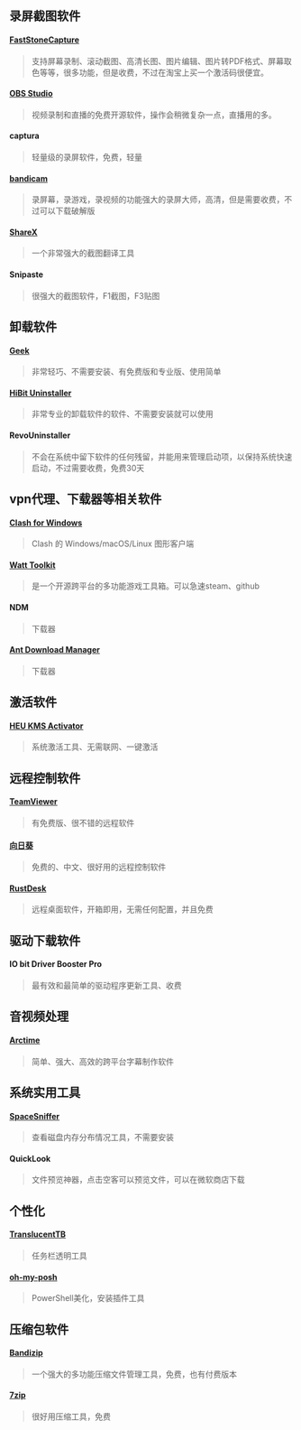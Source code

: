 
## 录屏截图软件

#### [FastStoneCapture](https://www.faststonecapture.cn/)
> 支持屏幕录制、滚动截图、高清长图、图片编辑、图片转PDF格式、屏幕取色等等，很多功能，但是收费，不过在淘宝上买一个激活码很便宜。

#### [OBS Studio](https://obsproject.com/)
> 视频录制和直播的免费开源软件，操作会稍微复杂一点，直播用的多。

#### captura
> 轻量级的录屏软件，免费，轻量

#### [bandicam](https://www.bandicam.cn/)
> 录屏幕，录游戏，录视频的功能强大的录屏大师，高清，但是需要收费，不过可以下载破解版

#### [ShareX](https://getsharex.com/)
> 一个非常强大的截图翻译工具

#### Snipaste
> 很强大的截图软件，F1截图，F3贴图


## 卸载软件

#### [Geek](https://geekuninstaller.com/)
> 非常轻巧、不需要安装、有免费版和专业版、使用简单	

#### [HiBit Uninstaller](http://hibitsoft.ir/Uninstaller.html)
> 非常专业的卸载软件的软件、不需要安装就可以使用

#### RevoUninstaller
> 不会在系统中留下软件的任何残留，并能用来管理启动项，以保持系统快速启动，不过需要收费，免费30天

## vpn代理、下载器等相关软件

#### [Clash for Windows](https://docs.cfw.lbyczf.com/)
> Clash 的 Windows/macOS/Linux 图形客户端

#### [Watt Toolkit](https://steampp.net/)
> 是一个开源跨平台的多功能游戏工具箱。可以急速steam、github

#### NDM 
> 下载器

#### [Ant Download Manager](https://www.antdownloadmanager.com/)
> 下载器

## 激活软件

#### [HEU KMS Activator](https://github.com/zbezj/HEU_KMS_Activator)
> 系统激活工具、无需联网、一键激活


## 远程控制软件

#### [TeamViewer](https://www.teamviewer.cn/cn/)
> 有免费版、很不错的远程软件

#### [向日葵](https://sunlogin.oray.com/)
> 免费的、中文、很好用的远程控制软件

#### [RustDesk](https://rustdesk.com/zh/)
> 远程桌面软件，开箱即用，无需任何配置，并且免费

## 驱动下载软件

#### IO bit Driver Booster Pro
> 最有效和最简单的驱动程序更新工具、收费


## 音视频处理

#### [Arctime](https://arctime.org/)
> 简单、强大、高效的跨平台字幕制作软件


## 系统实用工具

#### [SpaceSniffer](http://www.uderzo.it/main_products/space_sniffer/download.html)
> 查看磁盘内存分布情况工具，不需要安装

#### QuickLook
> 文件预览神器，点击空客可以预览文件，可以在微软商店下载


## 个性化

#### [TranslucentTB](https://github.com/TranslucentTB/TranslucentTB)
> 任务栏透明工具

#### [oh-my-posh](oh-my-posh)
> PowerShell美化，安装插件工具


## 压缩包软件

#### [Bandizip](https://www.bandisoft.com/bandizip/)
> 一个强大的多功能压缩文件管理工具，免费，也有付费版本

#### [7zip](https://7-zip.org/)
> 很好用压缩工具，免费